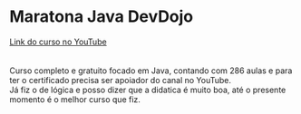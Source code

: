 # Maratona Java DevDojo

[Link do curso no YouTube](https://youtube.com/playlist?list=PL62G310vn6nFIsOCC0H-C2infYgwm8SWW&si=hYucRKfp2w-Zdc9C)
<br>
<br>
<br>
Curso completo e gratuito focado em Java, contando com 286 aulas e para ter o certificado precisa ser apoiador do canal no YouTube.<br>
Já fiz o de lógica e posso dizer que a didatica é muito boa, até o presente momento é o melhor curso que fiz.
